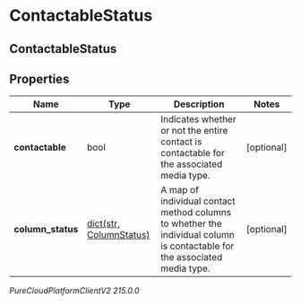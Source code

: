 # ContactableStatus

## ContactableStatus

## Properties

|Name | Type | Description | Notes|
|------------ | ------------- | ------------- | -------------|
| **contactable** | bool | Indicates whether or not the entire contact is contactable for the associated media type. | [optional] |
| **column_status** | [dict(str, ColumnStatus)](ColumnStatus) | A map of individual contact method columns to whether the individual column is contactable for the associated media type. | [optional] |



_PureCloudPlatformClientV2 215.0.0_
